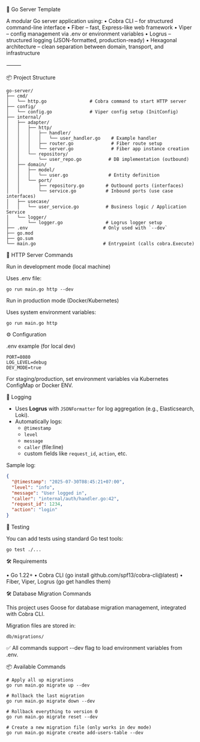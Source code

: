 🧩 Go Server Template

A modular Go server application using:
•	Cobra CLI – for structured command-line interface
•	Fiber – fast, Express-like web framework
•	Viper – config management via .env or environment variables
•	Logrus – structured logging (JSON-formatted, production-ready)
•	Hexagonal architecture – clean separation between domain, transport, and infrastructure

⸻

📦 Project Structure
```
go-server/
├── cmd/
│   └── http.go                # Cobra command to start HTTP server
├── config/
│   └── config.go              # Viper config setup (InitConfig)
├── internal/
│   ├── adapter/
│   │   ├── http/
│   │   │   ├── handler/
│   │   │   │   └── user_handler.go    # Example handler
│   │   │   ├── router.go              # Fiber route setup
│   │   │   └── server.go              # Fiber app instance creation
│   │   └── repository/
│   │       └── user_repo.go          # DB implementation (outbound)
│   ├── domain/
│   │   ├── model/
│   │   │   └── user.go               # Entity definition
│   │   └── port/
│   │       ├── repository.go        # Outbound ports (interfaces)
│   │       └── service.go           # Inbound ports (use case interfaces)
│   ├── usecase/
│   │   └── user_service.go          # Business logic / Application Service
│   └── logger/
│       └── logger.go                # Logrus logger setup
├── .env                            # Only used with `--dev`
├── go.mod
├── go.sum
└── main.go                         # Entrypoint (calls cobra.Execute)
```

🚀 HTTP Server Commands

Run in development mode (local machine)

Uses .env file:
```shell
go run main.go http --dev
```

Run in production mode (Docker/Kubernetes)

Uses system environment variables:
```shell
go run main.go http
```

⚙️ Configuration

.env example (for local dev)
```shell
PORT=8080
LOG_LEVEL=debug
DEV_MODE=true
```
For staging/production, set environment variables via Kubernetes ConfigMap or Docker ENV.


📖 Logging

- Uses **Logrus** with `JSONFormatter` for log aggregation (e.g., Elasticsearch, Loki).
- Automatically logs:
    - `@timestamp`
    - `level`
    - `message`
    - `caller` (file:line)
    - custom fields like `request_id`, `action`, etc.

Sample log:
```json
{
  "@timestamp": "2025-07-30T08:45:21+07:00",
  "level": "info",
  "message": "User logged in",
  "caller": "internal/auth/handler.go:42",
  "request_id": 1234,
  "action": "login"
}
```

🧪 Testing

You can add tests using standard Go test tools:
```shell
go test ./...
```

🛠 Requirements

•	Go 1.22+
•	Cobra CLI (go install github.com/spf13/cobra-cli@latest)
•	Fiber, Viper, Logrus (go get handles them)



🛠️ Database Migration Commands

This project uses Goose for database migration management, integrated with Cobra CLI.

Migration files are stored in:
```
db/migrations/
```
✅ All commands support --dev flag to load environment variables from .env.



📦 Available Commands
```shell
# Apply all up migrations
go run main.go migrate up --dev

# Rollback the last migration
go run main.go migrate down --dev

# Rollback everything to version 0
go run main.go migrate reset --dev

# Create a new migration file (only works in dev mode)
go run main.go migrate create add-users-table --dev
```
